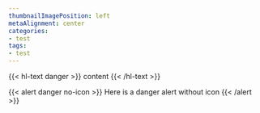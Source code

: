 ```yaml
---
thumbnailImagePosition: left
metaAlignment: center
categories:
- test
tags:
- test
---
```


{{< hl-text danger >}}
content
{{< /hl-text >}}

{{< alert danger no-icon >}}
Here is a danger alert without icon
{{< /alert >}}
